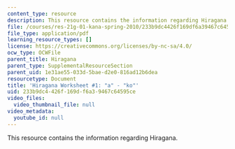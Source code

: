 ```yaml
---
content_type: resource
description: This resource contains the information regarding Hiragana.
file: /courses/res-21g-01-kana-spring-2010/233b9dc4426f169df6a39467c64595ce_MITRES_21G_01S10_h1.pdf
file_type: application/pdf
learning_resource_types: []
license: https://creativecommons.org/licenses/by-nc-sa/4.0/
ocw_type: OCWFile
parent_title: Hiragana
parent_type: SupplementalResourceSection
parent_uid: 1e31ae55-033d-5bae-d2e0-816ad12b6dea
resourcetype: Document
title: 'Hiragana Worksheet #1: "a" - "ko"'
uid: 233b9dc4-426f-169d-f6a3-9467c64595ce
video_files:
  video_thumbnail_file: null
video_metadata:
  youtube_id: null
---
```

This resource contains the information regarding Hiragana.